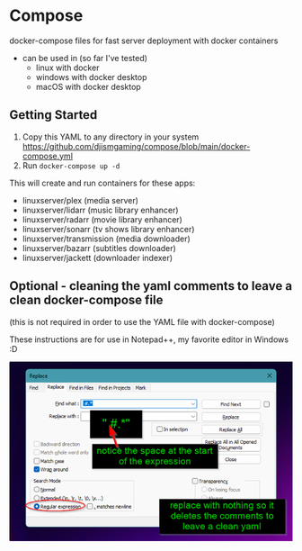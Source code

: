 # Compose
docker-compose files for fast server deployment with docker containers
- can be used in (so far I've tested)
  - linux with docker
  - windows with docker desktop
  - macOS with docker desktop

## Getting Started
1. Copy this YAML to any directory in your system
https://github.com/djismgaming/compose/blob/main/docker-compose.yml
2. Run `docker-compose up -d`

This will create and run containers for these apps:
- linuxserver/plex (media server)
- linuxserver/lidarr (music library enhancer)
- linuxserver/radarr (movie library enhancer)
- linuxserver/sonarr (tv shows library enhancer)
- linuxserver/transmission (media downloader)
- linuxserver/bazarr (subtitles downloader)
- linuxserver/jackett (downloader indexer)

## Optional - cleaning the yaml comments to leave a clean docker-compose file
(this is not required in order to use the YAML file with docker-compose)

These instructions are for use in Notepad++, my favorite editor in Windows :D

![cleaning the yaml file in notepad++](/assets/compose-clean-notepadd.png)